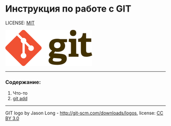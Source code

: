 # Инструкция по работе с GIT

LICENSE: [MIT](license.md)

![git-logo](./assets/Git-logo.png)

---

### Содержание:
1. Что-то
2. [git add](./add.md)

---

GIT logo by Jason Long - http://git-scm.com/downloads/logos, license: [CC BY 3.0](https://creativecommons.org/licenses/by/3.0/)